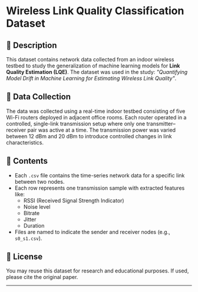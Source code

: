 # Wireless Link Quality Classification Dataset

## 📄 Description

This dataset contains network data collected from an indoor wireless testbed to study the generalization of machine learning models for **Link Quality Estimation (LQE)**. The dataset was used in the study: _"Quantifying Model Drift in Machine Learning for Estimating Wireless Link Quality"_.

## 🧪 Data Collection

The data was collected using a real-time indoor testbed consisting of five Wi-Fi routers deployed in adjacent office rooms. Each router operated in a controlled, single-link transmission setup where only one transmitter–receiver pair was active at a time. The transmission power was varied between 12 dBm and 20 dBm to introduce controlled changes in link characteristics.


## 📁 Contents

- Each `.csv` file contains the time-series network data for a specific link between two nodes.
- Each row represents one transmission sample with extracted features like:
  - RSSI (Received Signal Strength Indicator)
  - Noise level
  - Bitrate
  - Jitter
  - Duration
- Files are named to indicate the sender and receiver nodes (e.g., `s0_s1.csv`).

## 📜 License

You may reuse this dataset for research and educational purposes. If used, please cite the original paper.

---

